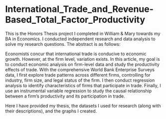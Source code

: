 # International_Trade_and_Revenue-Based_Total_Factor_Productivity

This is the Honors Thesis project I completed in William & Mary towards my BA in Economics. I conducted independent research and data analysis to solve my research questions. The abstract is as follows:

Economists concur that international trade is conducive to economic growth. However, at the firm level, variation exists. In this article, my goal is to conduct economic analysis on firm-level data and study the productivity effects of trade. With the comprehensive World Bank Enterprise Surveys data, I first explore trade patterns across different firms, controlling for industry, firm size, and legal status of the firm. I then conduct regression analysis to identify characteristics of firms that participate in trade. Finally, I use an instrumental variable regression to study the causal relationship between a firm’s productivity and its participation in trade.

Here I have provided my thesis, the datasets I used for research (along with their descriptions), and the graphs I created.
